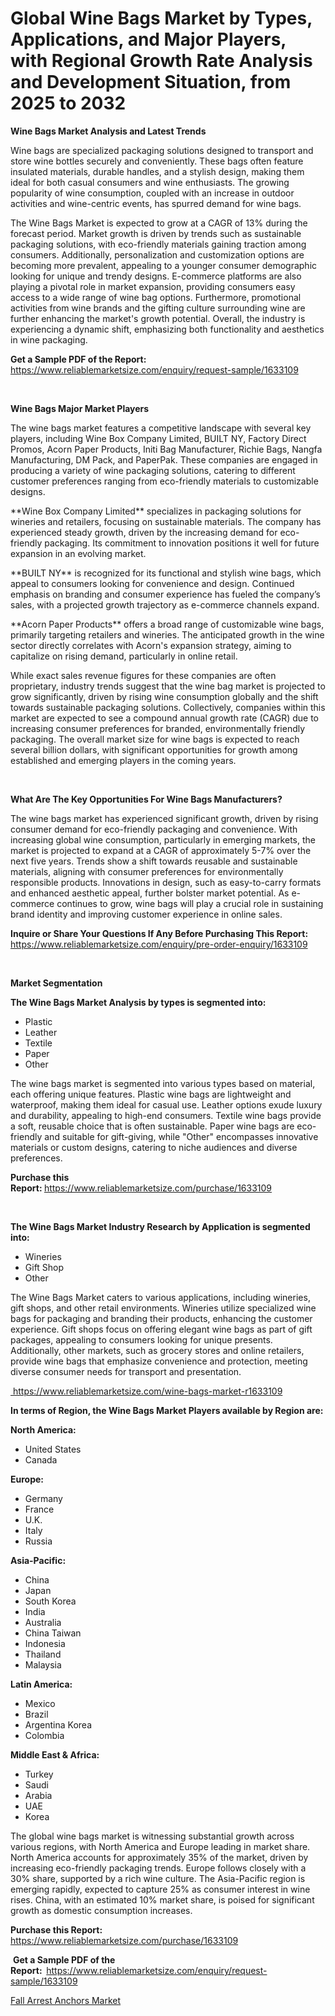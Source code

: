 <p><h1>Global Wine Bags Market by Types, Applications, and Major Players, with Regional Growth Rate Analysis and Development Situation, from 2025 to 2032</h1></p><p><strong>Wine Bags Market Analysis and Latest Trends</strong></p>
<p><p>Wine bags are specialized packaging solutions designed to transport and store wine bottles securely and conveniently. These bags often feature insulated materials, durable handles, and a stylish design, making them ideal for both casual consumers and wine enthusiasts. The growing popularity of wine consumption, coupled with an increase in outdoor activities and wine-centric events, has spurred demand for wine bags.</p><p>The Wine Bags Market is expected to grow at a CAGR of 13% during the forecast period. Market growth is driven by trends such as sustainable packaging solutions, with eco-friendly materials gaining traction among consumers. Additionally, personalization and customization options are becoming more prevalent, appealing to a younger consumer demographic looking for unique and trendy designs. E-commerce platforms are also playing a pivotal role in market expansion, providing consumers easy access to a wide range of wine bag options. Furthermore, promotional activities from wine brands and the gifting culture surrounding wine are further enhancing the market's growth potential. Overall, the industry is experiencing a dynamic shift, emphasizing both functionality and aesthetics in wine packaging.</p></p>
<p><strong>Get a Sample PDF of the Report:&nbsp;</strong> <a href="https://www.reliablemarketsize.com/enquiry/request-sample/1633109?utm_campaign=2744&utm_medium=2&utm_source=Github&utm_content=ia&utm_term=05042025&utm_id=wine-bags">https://www.reliablemarketsize.com/enquiry/request-sample/1633109</a></p>
<p>&nbsp;</p>
<p><strong>Wine Bags Major Market Players</strong></p>
<p><p>The wine bags market features a competitive landscape with several key players, including Wine Box Company Limited, BUILT NY, Factory Direct Promos, Acorn Paper Products, Initi Bag Manufacturer, Richie Bags, Nangfa Manufacturing, DM Pack, and PaperPak. These companies are engaged in producing a variety of wine packaging solutions, catering to different customer preferences ranging from eco-friendly materials to customizable designs.</p><p>**Wine Box Company Limited** specializes in packaging solutions for wineries and retailers, focusing on sustainable materials. The company has experienced steady growth, driven by the increasing demand for eco-friendly packaging. Its commitment to innovation positions it well for future expansion in an evolving market.</p><p>**BUILT NY** is recognized for its functional and stylish wine bags, which appeal to consumers looking for convenience and design. Continued emphasis on branding and consumer experience has fueled the company’s sales, with a projected growth trajectory as e-commerce channels expand.</p><p>**Acorn Paper Products** offers a broad range of customizable wine bags, primarily targeting retailers and wineries. The anticipated growth in the wine sector directly correlates with Acorn's expansion strategy, aiming to capitalize on rising demand, particularly in online retail.</p><p>While exact sales revenue figures for these companies are often proprietary, industry trends suggest that the wine bag market is projected to grow significantly, driven by rising wine consumption globally and the shift towards sustainable packaging solutions. Collectively, companies within this market are expected to see a compound annual growth rate (CAGR) due to increasing consumer preferences for branded, environmentally friendly packaging. The overall market size for wine bags is expected to reach several billion dollars, with significant opportunities for growth among established and emerging players in the coming years.</p></p>
<p>&nbsp;</p>
<p><strong>What Are The Key Opportunities For Wine Bags Manufacturers?</strong></p>
<p><p>The wine bags market has experienced significant growth, driven by rising consumer demand for eco-friendly packaging and convenience. With increasing global wine consumption, particularly in emerging markets, the market is projected to expand at a CAGR of approximately 5-7% over the next five years. Trends show a shift towards reusable and sustainable materials, aligning with consumer preferences for environmentally responsible products. Innovations in design, such as easy-to-carry formats and enhanced aesthetic appeal, further bolster market potential. As e-commerce continues to grow, wine bags will play a crucial role in sustaining brand identity and improving customer experience in online sales.</p></p>
<p><strong>Inquire or Share Your Questions If Any Before Purchasing This Report:</strong> <a href="https://www.reliablemarketsize.com/enquiry/pre-order-enquiry/1633109?utm_campaign=2744&utm_medium=2&utm_source=Github&utm_content=ia&utm_term=05042025&utm_id=wine-bags">https://www.reliablemarketsize.com/enquiry/pre-order-enquiry/1633109</a></p>
<p>&nbsp;</p>
<p><strong>Market Segmentation</strong></p>
<p><strong>The Wine Bags Market Analysis by types is segmented into:</strong></p>
<p><ul><li>Plastic</li><li>Leather</li><li>Textile</li><li>Paper</li><li>Other</li></ul></p>
<p><p>The wine bags market is segmented into various types based on material, each offering unique features. Plastic wine bags are lightweight and waterproof, making them ideal for casual use. Leather options exude luxury and durability, appealing to high-end consumers. Textile wine bags provide a soft, reusable choice that is often sustainable. Paper wine bags are eco-friendly and suitable for gift-giving, while "Other" encompasses innovative materials or custom designs, catering to niche audiences and diverse preferences.</p></p>
<p><strong>Purchase this Report:&nbsp;</strong><a href="https://www.reliablemarketsize.com/purchase/1633109?utm_campaign=2744&utm_medium=2&utm_source=Github&utm_content=ia&utm_term=05042025&utm_id=wine-bags">https://www.reliablemarketsize.com/purchase/1633109</a></p>
<p>&nbsp;</p>
<p><strong>The Wine Bags Market Industry Research by Application is segmented into:</strong></p>
<p><ul><li>Wineries</li><li>Gift Shop</li><li>Other</li></ul></p>
<p><p>The Wine Bags Market caters to various applications, including wineries, gift shops, and other retail environments. Wineries utilize specialized wine bags for packaging and branding their products, enhancing the customer experience. Gift shops focus on offering elegant wine bags as part of gift packages, appealing to consumers looking for unique presents. Additionally, other markets, such as grocery stores and online retailers, provide wine bags that emphasize convenience and protection, meeting diverse consumer needs for transport and presentation.</p></p>
<p><a href="https://www.reliablemarketsize.com/wine-bags-market-r1633109?utm_campaign=2744&utm_medium=2&utm_source=Github&utm_content=ia&utm_term=05042025&utm_id=wine-bags">&nbsp;https://www.reliablemarketsize.com/wine-bags-market-r1633109</a></p>
<p><strong>In terms of Region, the Wine Bags Market Players available by Region are:</strong></p>
<p>
    <p> <strong> North America: </strong>
        <ul>
            <li>United States</li>
            <li>Canada</li>
        </ul>
        </p> 
    <p> <strong> Europe: </strong>
        <ul>
            <li>Germany</li>
            <li>France</li>
            <li>U.K.</li>
            <li>Italy</li>
            <li>Russia</li>
        </ul>
        </p> 
    <p> <strong> Asia-Pacific: </strong>
        <ul>
            <li>China</li>
            <li>Japan</li>
            <li>South Korea</li>
            <li>India</li>
            <li>Australia</li>
            <li>China Taiwan</li>
            <li>Indonesia</li>
            <li>Thailand</li>
            <li>Malaysia</li>
        </ul>
        </p> 
    <p> <strong> Latin America: </strong>
        <ul>
            <li>Mexico</li>
            <li>Brazil</li>
            <li>Argentina Korea</li>
            <li>Colombia</li>
        </ul>
        </p> 
    <p> <strong> Middle East & Africa: </strong>
        <ul>
            <li>Turkey</li>
            <li>Saudi</li>
            <li>Arabia</li>
            <li>UAE</li>
            <li>Korea</li>
        </ul>
    </p>
    </p>
<p><p>The global wine bags market is witnessing substantial growth across various regions, with North America and Europe leading in market share. North America accounts for approximately 35% of the market, driven by increasing eco-friendly packaging trends. Europe follows closely with a 30% share, supported by a rich wine culture. The Asia-Pacific region is emerging rapidly, expected to capture 25% as consumer interest in wine rises. China, with an estimated 10% market share, is poised for significant growth as domestic consumption increases.</p></p>
<p><strong>Purchase this Report: </strong><a href="https://www.reliablemarketsize.com/purchase/1633109?utm_campaign=2744&utm_medium=2&utm_source=Github&utm_content=ia&utm_term=05042025&utm_id=wine-bags">https://www.reliablemarketsize.com/purchase/1633109</a></p>
<p>&nbsp;<strong>Get a Sample PDF of the Report:&nbsp;&nbsp;</strong><a href="https://www.reliablemarketsize.com/enquiry/request-sample/1633109?utm_campaign=2744&utm_medium=2&utm_source=Github&utm_content=ia&utm_term=05042025&utm_id=wine-bags">https://www.reliablemarketsize.com/enquiry/request-sample/1633109</a></p>
<p><strong></strong></p>
<p><p><a href="https://github.com/carendesrochers299/Market-Research-Report-List-1/blob/main/fall-arrest-anchors-market.md?utm_campaign=2744&utm_medium=2&utm_source=Github&utm_content=ia&utm_term=05042025&utm_id=wine-bags">Fall Arrest Anchors Market</a></p></p>